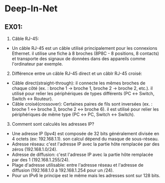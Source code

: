 # Deep-In-Net

## EX01:
1) Câble RJ-45:
- Un câble RJ-45 est un câble utilisé principalement pour les connexions Ethernet. il utilise une fiche à 8 broches (8P8C - 8 positions, 8 contacts) et transporte des signaux de données dans des appareils comme l'ordinateur par exemple.
2) Différence entre un câble RJ-45 direct et un câblr RJ-45 croisé:
- Câble direct(straight-through): il connecte les mêmes broches de chaque côté (ex. : broche 1 → broche 1, broche 2 → broche 2, etc.). il utilisé pour relier les périphériques de types différents (PC ↔ Switch, Switch ↔ Routeur).
- Câble croisé(crossover): Certaines paires de fils sont inversées (ex. : broche 1 ↔ broche 3, broche 2 ↔ broche 6). il est utilisé pour relier les périphériques de même type (PC ↔ PC, Switch ↔ Switch). 
3) Comment sont calculés les adresses IP?
- Une adresse IP (Ipv4) est composée de 32 bits généralement divisée en 4 octets (ex: 192.168.1.1). son calcul dépend du masque de sous-réseau.
- Adresse réseau: c'est l'adresse IP avec la partie hôte remplacée par des zéros (192.168.1.0/24).
- Adresse de diffusion: c'est l'adresse IP avec la partie hôte remplacée par des 1 (192.168.1.255/24).
- Plage d'adresse utilisable: entre l'adresse réseau et l'adresse de diffusion (192.168.1.0 à 192.168.1.254 pour un /24).
- Pour un IPv6 le principe est le même mais les adresses sont sur 128 bits.
